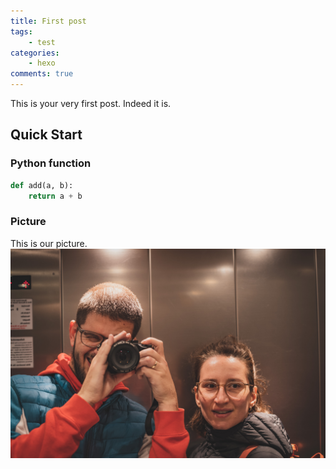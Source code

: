 ```yaml
---
title: First post
tags:
	- test
categories:
	- hexo
comments: true
---
```

This is your very first post. Indeed it is.

## Quick Start

### Python function

``` python
def add(a, b):
	return a + b
```

### Picture

This is our picture.
![Budj i budj.](first-post-16.12.2022/16.12.2022.jpg)
